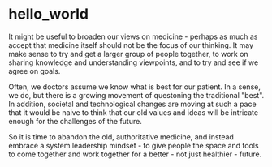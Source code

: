 # hello_world

It might be useful to broaden our views on medicine - perhaps as much as accept that medicine itself should not be the focus of our thinking. It may make sense to try and get a larger group of people together, to work on sharing knowledge and understanding viewpoints, and to try and see if we agree on goals.

Often, we doctors assume we know what is best for our patient. In a sense, we do, but there is a growing movement of questoning the traditional "best". In addition, societal and technological changes are moving at such a pace that it would be naive to think that our old values and ideas will be intricate enough for the challenges of the future.

So it is time to abandon the old, authoritative medicine, and instead embrace a system leadership mindset - to give people the space and tools to come together and work together for a better - not just healthier - future.
